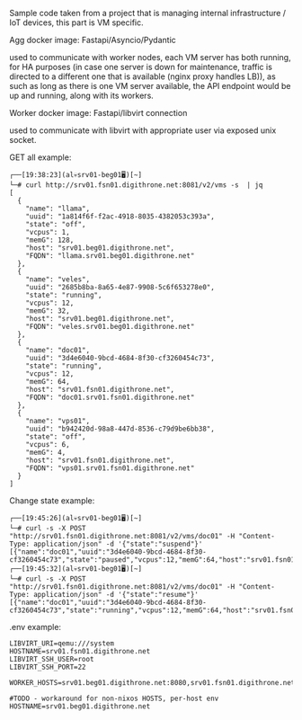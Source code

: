 Sample code taken from a project that is managing internal infrastructure / IoT devices, this part is VM specific.


Agg docker image: Fastapi/Asyncio/Pydantic

used to communicate with worker nodes, each VM server has both running, for HA purposes (in case one server is down for maintenance, traffic is directed to a different one that is available (nginx proxy handles LB)), as such as long as there is one VM server available, the API endpoint would be up and running, along with its workers.

Worker docker image: Fastapi/libvirt connection

used to communicate with libvirt with appropriate user via exposed unix socket. 


GET all example:

```
┌──[19:38:23](al💀srv01-beg01🖥️)[~]
└─# curl http://srv01.fsn01.digithrone.net:8081/v2/vms -s  | jq
[
  {
    "name": "llama",
    "uuid": "1a814f6f-f2ac-4918-8035-4382053c393a",
    "state": "off",
    "vcpus": 1,
    "memG": 128,
    "host": "srv01.beg01.digithrone.net",
    "FQDN": "llama.srv01.beg01.digithrone.net"
  },
  {
    "name": "veles",
    "uuid": "2685b8ba-8a65-4e87-9908-5c6f653278e0",
    "state": "running",
    "vcpus": 12,
    "memG": 32,
    "host": "srv01.beg01.digithrone.net",
    "FQDN": "veles.srv01.beg01.digithrone.net"
  },
  {
    "name": "doc01",
    "uuid": "3d4e6040-9bcd-4684-8f30-cf3260454c73",
    "state": "running",
    "vcpus": 12,
    "memG": 64,
    "host": "srv01.fsn01.digithrone.net",
    "FQDN": "doc01.srv01.fsn01.digithrone.net"
  },
  {
    "name": "vps01",
    "uuid": "b942420d-98a8-447d-8536-c79d9be6bb38",
    "state": "off",
    "vcpus": 6,
    "memG": 4,
    "host": "srv01.fsn01.digithrone.net",
    "FQDN": "vps01.srv01.fsn01.digithrone.net"
  }
]
```

Change state example:

```
┌──[19:45:26](al💀srv01-beg01🖥️)[~]
└─# curl -s -X POST "http://srv01.fsn01.digithrone.net:8081/v2/vms/doc01" -H "Content-Type: application/json" -d '{"state":"suspend"}'
[{"name":"doc01","uuid":"3d4e6040-9bcd-4684-8f30-cf3260454c73","state":"paused","vcpus":12,"memG":64,"host":"srv01.fsn01.digithrone.net","FQDN":"doc01.srv01.fsn01.digithrone.net"}]                                                                                                                                                                                                                    
┌──[19:45:32](al💀srv01-beg01🖥️)[~]
└─# curl -s -X POST "http://srv01.fsn01.digithrone.net:8081/v2/vms/doc01" -H "Content-Type: application/json" -d '{"state":"resume"}' 
[{"name":"doc01","uuid":"3d4e6040-9bcd-4684-8f30-cf3260454c73","state":"running","vcpus":12,"memG":64,"host":"srv01.fsn01.digithrone.net","FQDN":"doc01.srv01.fsn01.digithrone.net"}]  
```

.env example:

```
LIBVIRT_URI=qemu:///system
HOSTNAME=srv01.fsn01.digithrone.net
LIBVIRT_SSH_USER=root
LIBVIRT_SSH_PORT=22

WORKER_HOSTS=srv01.beg01.digithrone.net:8080,srv01.fsn01.digithrone.net:8080

#TODO - workaround for non-nixos HOSTS, per-host env
HOSTNAME=srv01.beg01.digithrone.net
```
